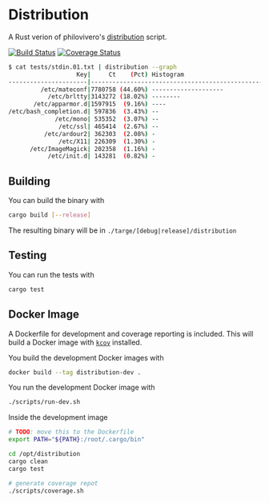 Distribution
============

A Rust verion of philovivero's [distribution][] script.

[![Build Status](https://travis-ci.org/bradfordboyle/distribution-rs.svg?branch=master)](https://travis-ci.org/bradfordboyle/distribution-rs)
[![Coverage Status](https://coveralls.io/repos/github/bradfordboyle/distribution-rs/badge.svg?branch=master)](https://coveralls.io/github/bradfordboyle/distribution-rs?branch=master)

```sh
$ cat tests/stdin.01.txt | distribution --graph
                   Key|     Ct    (Pct) Histogram
----------------------|--------------------------------------------------------
         /etc/mateconf|7780758 (44.60%) --------------------
           /etc/brltty|3143272 (18.02%) --------
       /etc/apparmor.d|1597915  (9.16%) ----
/etc/bash_completion.d| 597836  (3.43%) --
             /etc/mono| 535352  (3.07%) --
              /etc/ssl| 465414  (2.67%) --
          /etc/ardour2| 362303  (2.08%) -
              /etc/X11| 226309  (1.30%) -
      /etc/ImageMagick| 202358  (1.16%) -
           /etc/init.d| 143281  (0.82%) -
```

Building
--------

You can build the binary with

```sh
cargo build [--release]
```

The resulting binary will be in `./targe/[debug|release]/distribution`

Testing
-------

You can run the tests with

```sh
cargo test
```

Docker Image
------------

A Dockerfile for development and coverage reporting is included. This will build a Docker image with [`kcov`][] installed.

You build the development Docker images with

```sh
docker build --tag distribution-dev .
```

You run the development Docker image with

```sh
./scripts/run-dev.sh
```

Inside the development image

```sh
# TODO: move this to the Dockerfile
export PATH="${PATH}:/root/.cargo/bin"

cd /opt/distribution
cargo clean
cargo test

# generate coverage repot
./scripts/coverage.sh
```

[distribution]: https://github.com/philovivero/distribution
[`kcov`]: https://github.com/SimonKagstrom/kcov
